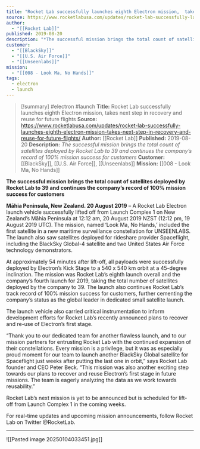 ```yaml
---
title: "Rocket Lab successfully launches eighth Electron mission,  takes next step in recovery and reuse for future flights "
source: https://www.rocketlabusa.com/updates/rocket-lab-successfully-launches-eighth-electron-mission-takes-next-step-in-recovery-and-reuse-for-future-flights/
author:
  - "[[Rocket Lab]]"
published: 2019-08-20
description: "*The successful mission brings the total count of satellites deployed by Rocket Lab to 39 and continues the company’s record of 100% mission success for customers*"
customer:
  - "[[BlackSky]]"
  - "[[U.S. Air Force]]"
  - "[[Unseenlabs]]"
mission:
  - "[[008 - Look Ma, No Hands]]"
tags:
  - electron
  - launch
---
```

>[!summary]
#electron #launch
**Title:** Rocket Lab successfully launches eighth Electron mission,  takes next step in recovery and reuse for future flights 
**Source:** https://www.rocketlabusa.com/updates/rocket-lab-successfully-launches-eighth-electron-mission-takes-next-step-in-recovery-and-reuse-for-future-flights/
**Author:** [[Rocket Lab]]
**Published:** 2019-08-20
**Description:** *The successful mission brings the total count of satellites deployed by Rocket Lab to 39 and continues the company’s record of 100% mission success for customers*
**Customer:** [[BlackSky]], [[U.S. Air Force]], [[Unseenlabs]]
**Mission:** [[008 - Look Ma, No Hands]]

**The successful mission brings the total count of satellites deployed by Rocket Lab to 39 and continues the company’s record of 100% mission success for customers**

**Māhia Peninsula, New Zealand. 20 August 2019** – A Rocket Lab Electron launch vehicle successfully lifted off from Launch Complex 1 on New Zealand’s Māhia Peninsula at 12:12 am, 20 August 2019 NZST (12:12 pm, 19 August 2019 UTC). The mission, named ‘Look Ma, No Hands,’ included the first satellite in a new maritime surveillance constellation for UNSEENLABS. The launch also saw satellites deployed for rideshare provider Spaceflight, including the BlackSky Global-4 satellite and two United States Air Force technology demonstrators.

At approximately 54 minutes after lift-off, all payloads were successfully deployed by Electron’s Kick Stage to a 540 x 540 km orbit at a 45-degree inclination. The mission was Rocket Lab’s eighth launch overall and the company’s fourth launch for 2019, taking the total number of satellites deployed by the company to 39. The launch also continues Rocket Lab’s track record of 100% mission success for customers, further cementing the company’s status as the global leader in dedicated small satellite launch.

The launch vehicle also carried critical instrumentation to inform development efforts for Rocket Lab’s recently announced plans to recover and re-use of Electron’s first stage.

“Thank you to our dedicated team for another flawless launch, and to our mission partners for entrusting Rocket Lab with the continued expansion of their constellations. Every mission is a privilege, but it was as especially proud moment for our team to launch another BlackSky Global satellite for Spaceflight just weeks after putting the last one in orbit,” says Rocket Lab founder and CEO Peter Beck. “This mission was also another exciting step towards our plans to recover and reuse Electron’s first stage in future missions. The team is eagerly analyzing the data as we work towards reusability.”

Rocket Lab’s next mission is yet to be announced but is scheduled for lift-off from Launch Complex 1 in the coming weeks.

For real-time updates and upcoming mission announcements, follow Rocket Lab on Twitter @RocketLab.

---

![[Pasted image 20250104033451.jpg]]